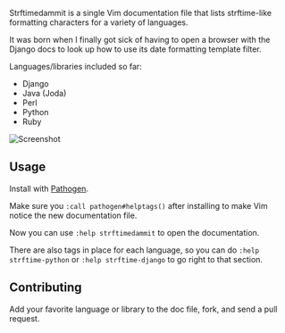 Strftimedammit is a single Vim documentation file that lists strftime-like
formatting characters for a variety of languages.

It was born when I finally got sick of having to open a browser with the
Django docs to look up how to use its date formatting template filter.

Languages/libraries included so far:

* Django
* Java (Joda)
* Perl
* Python
* Ruby

![Screenshot](http://i.imgur.com/CIvqB.png)

Usage
-----

Install with [Pathogen](http://www.vim.org/scripts/script.php?script_id=2332).

Make sure you `:call pathogen#helptags()` after installing to make Vim notice
the new documentation file.

Now you can use `:help strftimedammit` to open the documentation.

There are also tags in place for each language, so you can do `:help
strftime-python` or `:help strftime-django` to go right to that section.

Contributing
------------

Add your favorite language or library to the doc file, fork, and send a pull
request.
